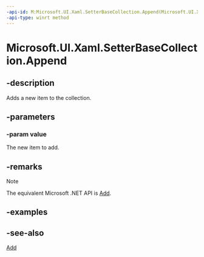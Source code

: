 ```yaml
---
-api-id: M:Microsoft.UI.Xaml.SetterBaseCollection.Append(Microsoft.UI.Xaml.SetterBase)
-api-type: winrt method
---
```


<!-- Method syntax
public void Append(Windows.UI.Xaml.SetterBase value)
-->

# Microsoft.UI.Xaml.SetterBaseCollection.Append

## -description
Adds a new item to the collection.

## -parameters
### -param value
The new item to add.

## -remarks
> [!NOTE]
> The equivalent Microsoft .NET  API is [Add](setterbasecollection_add.md).

## -examples

## -see-also
[Add](setterbasecollection_add.md)
